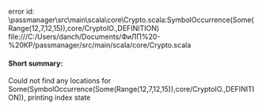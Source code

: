 error id: <WORKSPACE>\passmanager\src\main\scala\core\Crypto.scala:SymbolOccurrence(Some(Range(12,7,12,15)),core/CryptoIO.,DEFINITION)
file:///C:/Users/danch/Documents/ФиЛП%20-%20КР/passmanager/src/main/scala/core/Crypto.scala

#### Short summary: 

Could not find any locations for Some(SymbolOccurrence(Some(Range(12,7,12,15)),core/CryptoIO.,DEFINITION)), printing index state